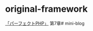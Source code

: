 # original-framework
[「パーフェクトPHP」](https://www.amazon.co.jp/%E3%83%91%E3%83%BC%E3%83%95%E3%82%A7%E3%82%AF%E3%83%88PHP-%E5%B0%8F%E5%B7%9D%E9%9B%84%E5%A4%A7-ebook/dp/B00P0UDWQY/ref=sr_1_1?__mk_ja_JP=%E3%82%AB%E3%82%BF%E3%82%AB%E3%83%8A&crid=3PB88OH8P9AZ8&dib=eyJ2IjoiMSJ9.x0BiEEPZ5II0aT-FaatwDjpt9483QYjdb3ZN_QBNNJYmkicZV8hqlsoQJxRbxV94CDWBbco_NTNPFLn7zLDvCxtYgjVJOqQOJI5D8F81Rk3TsJtlItTqwNzg1QiqwwKFuue7cALl9jUt_qeRA2giSuw5Omif4jYma_zFD2-nhaolNVbCASup8DCn01ULhSrfpp52hmJlHwzoAhorTXNbzQjIcnU3Wq1V8WB-AVv90hUkFp0cUZ58CeSxStRlPnkBAFo3fIor2mVBZE9O0bExC6ECpp72_17pA7i0sb0Bjq4.VVF5NYq5DCkeZowYazq2RsIrldCEyPihAXBOh96ggWE&dib_tag=se&keywords=%E3%83%91%E3%83%BC%E3%83%95%E3%82%A7%E3%82%AF%E3%83%88php&qid=1709125473&sprefix=%E3%83%91%E3%83%BC%E3%83%95%E3%82%A7%E3%82%AF%E3%83%88php%2Caps%2C196&sr=8-1 "パーフェクトPHP")
第7章# mini-blog

